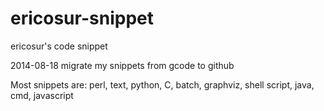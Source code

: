 ericosur-snippet
================

ericosur's code snippet

2014-08-18 migrate my snippets from gcode to github

Most snippets are:
perl, text, python, C, batch, 
graphviz, shell script, java, cmd, javascript

